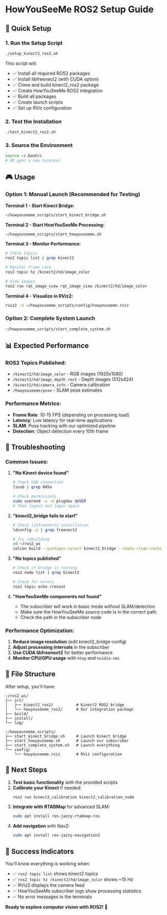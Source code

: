# HowYouSeeMe ROS2 Setup Guide

## 🚀 Quick Setup

### 1. Run the Setup Script
```bash
./setup_kinect2_ros2.sh
```

This script will:
- ✅ Install all required ROS2 packages
- ✅ Install libfreenect2 (with CUDA option)
- ✅ Clone and build kinect2_ros2 package
- ✅ Create HowYouSeeMe ROS2 integration
- ✅ Build all packages
- ✅ Create launch scripts
- ✅ Set up RViz configuration

### 2. Test the Installation
```bash
./test_kinect2_ros2.sh
```

### 3. Source the Environment
```bash
source ~/.bashrc
# OR open a new terminal
```

## 🎮 Usage

### Option 1: Manual Launch (Recommended for Testing)

**Terminal 1 - Start Kinect Bridge:**
```bash
~/howyouseeme_scripts/start_kinect_bridge.sh
```

**Terminal 2 - Start HowYouSeeMe Processing:**
```bash
~/howyouseeme_scripts/start_howyouseeme.sh
```

**Terminal 3 - Monitor Performance:**
```bash
# Check topics
ros2 topic list | grep kinect2

# Monitor frame rate
ros2 topic hz /kinect2/hd/image_color

# View images
ros2 run rqt_image_view rqt_image_view /kinect2/hd/image_color
```

**Terminal 4 - Visualize in RViz2:**
```bash
rviz2 -d ~/howyouseeme_scripts/config/howyouseeme.rviz
```

### Option 2: Complete System Launch
```bash
~/howyouseeme_scripts/start_complete_system.sh
```

## 📊 Expected Performance

### ROS2 Topics Published:
- `/kinect2/hd/image_color` - RGB images (1920x1080)
- `/kinect2/hd/image_depth_rect` - Depth images (512x424)
- `/kinect2/hd/camera_info` - Camera calibration
- `/howyouseeme/pose` - SLAM pose estimates

### Performance Metrics:
- **Frame Rate**: 10-15 FPS (depending on processing load)
- **Latency**: Low latency for real-time applications
- **SLAM**: Pose tracking with our optimized pipeline
- **Detection**: Object detection every 10th frame

## 🔧 Troubleshooting

### Common Issues:

1. **"No Kinect device found"**
   ```bash
   # Check USB connection
   lsusb | grep 045e
   
   # Check permissions
   sudo usermod -a -G plugdev $USER
   # Then logout and login again
   ```

2. **"kinect2_bridge fails to start"**
   ```bash
   # Check libfreenect2 installation
   ldconfig -p | grep freenect2
   
   # Try rebuilding
   cd ~/ros2_ws
   colcon build --packages-select kinect2_bridge --cmake-clean-cache
   ```

3. **"No topics published"**
   ```bash
   # Check if bridge is running
   ros2 node list | grep kinect2
   
   # Check for errors
   ros2 topic echo /rosout
   ```

4. **"HowYouSeeMe components not found"**
   - The subscriber will work in basic mode without SLAM/detection
   - Make sure the HowYouSeeMe source code is in the correct path
   - Check the path in the subscriber node

### Performance Optimization:

1. **Reduce image resolution** (edit kinect2_bridge config)
2. **Adjust processing intervals** in the subscriber
3. **Use CUDA libfreenect2** for better performance
4. **Monitor CPU/GPU usage** with `htop` and `nvidia-smi`

## 📁 File Structure

After setup, you'll have:

```
~/ros2_ws/
├── src/
│   ├── kinect2_ros2/          # Kinect2 ROS2 bridge
│   └── howyouseeme_ros2/      # Our integration package
├── build/
├── install/
└── log/

~/howyouseeme_scripts/
├── start_kinect_bridge.sh     # Launch Kinect bridge
├── start_howyouseeme.sh       # Launch our subscriber
├── start_complete_system.sh   # Launch everything
└── config/
    └── howyouseeme.rviz       # RViz configuration
```

## 🎯 Next Steps

1. **Test basic functionality** with the provided scripts
2. **Calibrate your Kinect** if needed:
   ```bash
   ros2 run kinect2_calibration kinect2_calibration_node
   ```
3. **Integrate with RTABMap** for advanced SLAM:
   ```bash
   sudo apt install ros-jazzy-rtabmap-ros
   ```
4. **Add navigation** with Nav2:
   ```bash
   sudo apt install ros-jazzy-navigation2
   ```

## 🚀 Success Indicators

You'll know everything is working when:
- ✅ `ros2 topic list` shows kinect2 topics
- ✅ `ros2 topic hz /kinect2/hd/image_color` shows ~15 Hz
- ✅ RViz2 displays the camera feed
- ✅ HowYouSeeMe subscriber logs show processing statistics
- ✅ No error messages in the terminals

**Ready to explore computer vision with ROS2!** 🎉